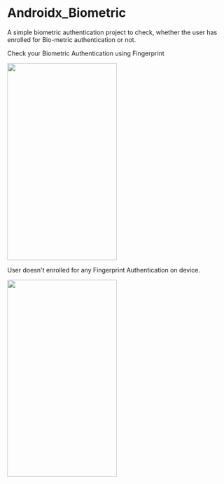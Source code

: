 # Androidx_Biometric
A simple biometric authentication project to check, whether the user has enrolled for Bio-metric authentication or not.

Check your Biometric Authentication using Fingerprint

<img src="https://user-images.githubusercontent.com/12004982/76054597-36a98080-5f97-11ea-9fe1-d6807ee2050f.png" height="450" width="250">

User doesn't enrolled for any Fingerprint Authentication on device.

<img src="https://user-images.githubusercontent.com/12004982/76054785-ccdda680-5f97-11ea-9dce-ee3eaeeae78a.png" height="450" width="250">
